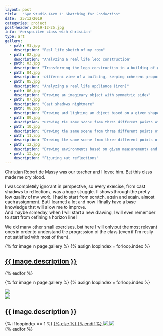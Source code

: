```yaml
---
layout: post
title:  "Syn Studio Term 1: Sketching for Production"
date:  25/12/2019
categories: project
post-header: 2019-12-25.jpg
info: "Perspective class with Christian"
type: art
gallery:
  - path: 01.jpg
    description: "Real life sketch of my room"
  - path: 02.jpg
    description: "Analyzing a real life lego construction"
  - path: 03.jpg
    description: "Transforming the lego construction in a building of given dimensions"
  - path: 04.jpg
    description: "Different view of a building, keeping coherent proportions"
  - path: 05.jpg
    description: "Analyzing a real life appliance (iron)"
  - path: 06.jpg
    description: "Drawing an imaginary object with symmetric sides"
  - path: 07.jpg
    description: "Cast shadows nightmare"
  - path: 08.jpg
    description: "Drawing and lighting an object based on a given shape"
  - path: 09.jpg
    description: "Drawing the same scene from three different points of view - 1"
  - path: 10.jpg
    description: "Drawing the same scene from three different points of view - 2"
  - path: 11.jpg
    description: "Drawing the same scene from three different points of view - 3"
  - path: 12.jpg
    description: "Drawing environments based on given measurements and descriptions"
  - path: 13.jpg
    description: "Figuring out reflections"
---
```


Christian Robert de Massy was our teacher and I loved him. But this class made me cry blood.


I was completely ignorant in perspective, so every exercise, from cast shadows to reflections, was a huge struggle. It shows through the pretty low quality of my work. I had to start from scratch, again and again, almost each assignment. But I learned a lot and now I finally have a base knowledge that will allow me to improve.
<br>
And maybe someday, when I will start a new drawing, I will even remember to start from defining a horizon line!


We did many other small exercises, but here I will only put the most relevant ones in order to understand the progression of the class (even if I'm really not satisfied with most of them).

<div class="thumb-grid">
  {% for image in page.gallery %}
  {% assign loopindex = forloop.index %}
        <a href="#id{{ loopindex }}" class= "thumb-link">
          <div class="thumb" style="background-image: url('{{ site.baseurl }}/img/posts/2019-12-25/{{ image.path }}');">
            <div class="caption">
              <h2> {{ image.description }} </h2>
            </div>
          </div>
        </a>
  {% endfor %}
</div>

{% for image in page.gallery %}
{% assign loopindex = forloop.index %}
  <div id="id{{ loopindex }}" class="popup" >
    <a href="#" >
      <img src="{{ site.baseurl }}/img/closebtn.png" class="closebtn" />
    </a>
    <div class="gallery" >
      <img src="{{ site.baseurl }}/img/posts/2019-12-25/{{ image.path }}" class="image" />
    </div>
    <div class="image-info-post">
      <h2> {{ image.description }} </h2>
        {% if loopindex == 1 %}
          <a href="#" >
        {% else %}
          <a href="#id{{ loopindex | minus: 1 }}" >
        {% endif %}
        <img src="{{ site.baseurl }}/img/backbtn.png" class="backbtn" >
      </a>
      <a href="#id{{ loopindex | plus: 1 }}" >
        <img src="{{ site.baseurl }}/img/nextbtn.png" class="nextbtn" />
      </a>
    </div>
  </div>
{% endfor %}
